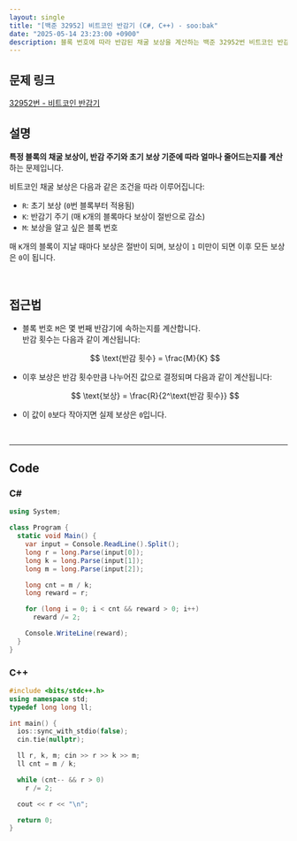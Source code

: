 ```yaml
---
layout: single
title: "[백준 32952] 비트코인 반감기 (C#, C++) - soo:bak"
date: "2025-05-14 23:23:00 +0900"
description: 블록 번호에 따라 반감된 채굴 보상을 계산하는 백준 32952번 비트코인 반감기 문제의 C# 및 C++ 풀이 및 해설
---
```


## 문제 링크
[32952번 - 비트코인 반감기](https://www.acmicpc.net/problem/32952)

## 설명
**특정 블록의 채굴 보상이, 반감 주기와 초기 보상 기준에 따라 얼마나 줄어드는지를 계산**하는 문제입니다.

비트코인 채굴 보상은 다음과 같은 조건을 따라 이루어집니다:

- `R`: 초기 보상 (`0`번 블록부터 적용됨)
- `K`: 반감기 주기 (매 `K`개의 블록마다 보상이 절반으로 감소)
- `M`: 보상을 알고 싶은 블록 번호

매 `K`개의 블록이 지날 때마다 보상은 절반이 되며, 보상이 `1` 미만이 되면 이후 모든 보상은 `0`이 됩니다.

<br>

## 접근법

- 블록 번호 `M`은 몇 번째 반감기에 속하는지를 계산합니다.<br>
  반감 횟수는 다음과 같이 계산됩니다:

  $$
  \text{반감 횟수} = \frac{M}{K}
  $$

- 이후 보상은 반감 횟수만큼 나누어진 값으로 결정되며 다음과 같이 계산됩니다:

  $$
  \text{보상} = \frac{R}{2^\text{반감 횟수}}
  $$

- 이 값이 `0`보다 작아지면 실제 보상은 `0`입니다.

<br>

---

## Code

### C#

```csharp
using System;

class Program {
  static void Main() {
    var input = Console.ReadLine().Split();
    long r = long.Parse(input[0]);
    long k = long.Parse(input[1]);
    long m = long.Parse(input[2]);

    long cnt = m / k;
    long reward = r;

    for (long i = 0; i < cnt && reward > 0; i++)
      reward /= 2;

    Console.WriteLine(reward);
  }
}
```

### C++

```cpp
#include <bits/stdc++.h>
using namespace std;
typedef long long ll;

int main() {
  ios::sync_with_stdio(false);
  cin.tie(nullptr);

  ll r, k, m; cin >> r >> k >> m;
  ll cnt = m / k;

  while (cnt-- && r > 0)
    r /= 2;

  cout << r << "\n";

  return 0;
}
```

